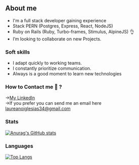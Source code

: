 ## About me
- I'm a full stack developer gaining experience
- Stack PERN (Postgres, Express, React, NodeJS)
- Ruby on Rails (Ruby, Turbo-frames, Stimulus, AlpineJS) 👌
-  I’m looking to collaborate on  new Projects.

### Soft skills
- I adapt quickly to working teams.
- I constantly prioritize communication.
- Always is a good moment to learn new technologies

### How to Contact me 💬 ?
→<a href="https://www.linkedin.com/in/laureano-iglesias/">My LinkedIn</a> <br/> 
→If you prefer you can send me an  email here laureanoiglesias34@gmail.com

### Stats
[![Anurag's GitHub stats](https://github-readme-stats.vercel.app/api?username=mrchurches)](https://github.com/anuraghazra/github-readme-stats)

### Languages
[![Top Langs](https://github-readme-stats.vercel.app/api/top-langs/?username=mrchurches)](https://github.com/anuraghazra/github-readme-stats)
